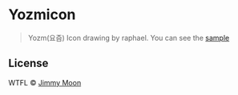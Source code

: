 # Yozmicon

> Yozm(요즘) Icon drawing by raphael. You can see the [sample](http://ragingwind.github.io/yozmicon/)

## License

WTFL © [Jimmy Moon](http://ragingwind.me)
